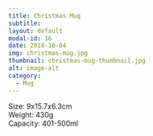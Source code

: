 ```yaml
---
title: Christmas Mug
subtitle: 
layout: default
modal-id: 16
date: 2018-10-04
img: christmas-mug.jpg
thumbnail: christmas-mug-thumbnail.jpg
alt: image-alt
category: 
  - Mug
---
```


Size: 9x15.7x6.3cm<br>
Weight: 430g<br>
Capacity: 401-500ml